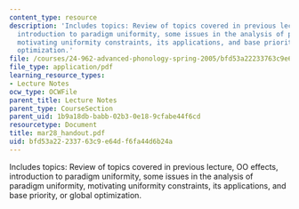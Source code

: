 ```yaml
---
content_type: resource
description: 'Includes topics: Review of topics covered in previous lecture, OO effects,
  introduction to paradigm uniformity, some issues in the analysis of paradigm uniformity,
  motivating uniformity constraints, its applications, and base priority, or global
  optimization.'
file: /courses/24-962-advanced-phonology-spring-2005/bfd53a22233763c9e64df6fa44d6b24a_mar28_handout.pdf
file_type: application/pdf
learning_resource_types:
- Lecture Notes
ocw_type: OCWFile
parent_title: Lecture Notes
parent_type: CourseSection
parent_uid: 1b9a18db-babb-02b3-0e18-9cfabe44f6cd
resourcetype: Document
title: mar28_handout.pdf
uid: bfd53a22-2337-63c9-e64d-f6fa44d6b24a
---
```

Includes topics: Review of topics covered in previous lecture, OO effects, introduction to paradigm uniformity, some issues in the analysis of paradigm uniformity, motivating uniformity constraints, its applications, and base priority, or global optimization.

